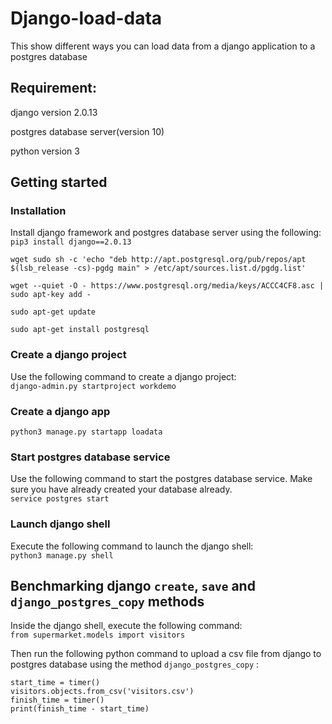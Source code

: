 # Django-load-data
This show different ways you can load data from a django application to a postgres database

## Requirement:  
django version 2.0.13 

postgres database server(version 10) 

python version 3  

## Getting started  

### Installation 
Install django framework and postgres database server using the following:   
`pip3 install django==2.0.13`

`wget sudo sh -c 'echo "deb http://apt.postgresql.org/pub/repos/apt $(lsb_release -cs)-pgdg main" > /etc/apt/sources.list.d/pgdg.list'`

`wget --quiet -O - https://www.postgresql.org/media/keys/ACCC4CF8.asc | sudo apt-key add -`

`sudo apt-get update`

`sudo apt-get install postgresql`

### Create a django project 
Use the following command to create a django project:  
`django-admin.py startproject workdemo` 

### Create a django app 
`python3 manage.py startapp loadata`   

### Start postgres database service
Use the following command to start the postgres database service. Make sure you have already created your database already.    
`service postgres start`   

### Launch django shell
Execute the following command to launch the django shell:  
`python3 manage.py shell`   

 ## Benchmarking django `create`, `save` and `django_postgres_copy` methods 
 Inside the django shell, execute the following command:  
 `from supermarket.models import visitors`  
 
Then run the following python command to upload a csv file from django to postgres database using the method `django_postgres_copy` :
```
start_time = timer()
visitors.objects.from_csv('visitors.csv')
finish_time = timer()
print(finish_time - start_time)
```  
